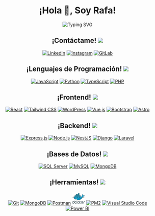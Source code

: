<!DOCTYPE html>
<html lang="en">
<head>
<meta charset="UTF-8">
<meta name="viewport" content="width=device-width, initial-scale=1.0">

</head>
<body>

<h1 align="center">¡Hola 👋, Soy Rafa!</h1>

<div align="center">
  <img src="https://readme-typing-svg.herokuapp.com?font=ROBOT&size=25&color=39FF14&background=000000&center=true&vCenter=true&width=590&lines=%3E+Bievenido+a+mi+Portafolio+en+GitHub...!" alt="Typing SVG">
</div>

<h2 align="center">¡Contáctame! <img src="https://media.giphy.com/media/iY8CRBdQXODJSCERIr/giphy.gif" width="30px"></h2>

<p align="center">
  <a href="https://www.linkedin.com/in/rafael-andres-rossel-galarza-47b8bb214/" target="_blank"><img src="https://raw.githubusercontent.com/rahuldkjain/github-profile-readme-generator/master/src/images/icons/Social/linked-in-alt.svg" alt="LinkedIn" height="30" width="40"></a>
  <a href="https://www.instagram.com/rafael_rossel_galarza/" target="_blank"><img src="https://raw.githubusercontent.com/rahuldkjain/github-profile-readme-generator/master/src/images/icons/Social/instagram.svg" alt="Instagram" height="30" width="40"></a>
  <a href="https://gitlab.com/rosselgalarzarafael" target="_blank" rel="noreferrer"><img alt="GitLab" src="https://img.icons8.com/color/48/000000/gitlab.png" height="30" width="40"></a>

</p>

<h2 align="center">¡Lenguajes de Programación! <img src="https://media.giphy.com/media/HwBlFQZFcAoUcPHZdX/giphy.gif" width="45px"></h2>

<p align="center">
 <a href="https://developer.mozilla.org/en-US/docs/Web/JavaScript" target="_blank" rel="noreferrer"><img alt="JavaScript" src="https://img.shields.io/badge/JavaScript-F7DF1E?style=for-the-badge&logo=javascript&logoColor=black"></a>
<a href="https://www.python.org/" target="_blank" rel="noreferrer"><img alt="Python" src="https://img.shields.io/badge/Python-3776AB?style=for-the-badge&logo=python&logoColor=white"></a>
<a href="https://www.typescriptlang.org/" target="_blank" rel="noreferrer"><img alt="TypeScript" src="https://img.shields.io/badge/TypeScript-3178C6?style=for-the-badge&logo=typescript&logoColor=white"></a>
<a href="https://www.php.net/" target="_blank" rel="noreferrer"><img alt="PHP" src="https://img.shields.io/badge/PHP-777BB4?style=for-the-badge&logo=php&logoColor=white"></a>

</p>

<h2 align="center">¡Frontend! <img src="https://media.giphy.com/media/HwBlFQZFcAoUcPHZdX/giphy.gif" width="45px"></h2>

<p align="center">
 <a href="https://reactjs.org/" target="_blank" rel="noreferrer"><img alt="React" src="https://img.shields.io/badge/React-61DAFB?style=for-the-badge&logo=react&logoColor=white"></a>
  <a href="https://tailwindcss.com/" target="_blank" rel="noreferrer"><img alt="Tailwind CSS" src="https://img.shields.io/badge/Tailwind_CSS-38B2AC?style=for-the-badge&logo=tailwind-css&logoColor=white"></a>
   <a href="https://wordpress.com/" target="_blank" rel="noreferrer"><img alt="WordPress" src="https://img.shields.io/badge/WordPress-21759B?style=for-the-badge&logo=wordpress&logoColor=white"></a>
  <a href="https://vuejs.org/" target="_blank" rel="noreferrer"><img alt="Vue.js" src="https://img.shields.io/badge/Vue.js-4FC08D?style=for-the-badge&logo=vue.js&logoColor=white"></a>
 <a href="https://getbootstrap.com/" target="_blank" rel="noreferrer"><img alt="Bootstrap" src="https://img.shields.io/badge/Bootstrap-7952B3?style=for-the-badge&logo=bootstrap&logoColor=white"></a>
  <a href="https://astro.build/" target="_blank" rel="noreferrer"><img alt="Astro" src="https://img.shields.io/badge/Astro-000000?style=for-the-badge&logo=astro&logoColor=white"></a>
  
</p>

<h2 align="center">¡Backend! <img src="https://media.giphy.com/media/HwBlFQZFcAoUcPHZdX/giphy.gif" width="45px"></h2>

<p align="center">
  <a href="https://expressjs.com/"><img alt="Express.js" src="https://img.shields.io/badge/Express.js-14354C.svg?logo=express&logoColor=black"></a>
  <a href="https://nodejs.org/en/"><img alt="Node.js" src="https://img.shields.io/badge/Node.js-14354C.svg?logo=node.js&logoColor=black&color=darkgreen"></a>
  <a href="https://nestjs.com/"><img alt="NestJS" src="https://img.shields.io/badge/NestJS-14354C.svg?logo=nestjs&logoColor=black&color=E0234E"></a>
  <a href="https://www.djangoproject.com/"><img alt="Django" src="https://img.shields.io/badge/Django-14354C.svg?logo=django&logoColor=black&color=026239"></a>
  <a href="https://laravel.com/"><img alt="Laravel" src="https://img.shields.io/badge/Laravel-14354C.svg?logo=laravel&logoColor=black&color=orangered"></a>
</p>

<h2 align="center">¡Bases de Datos! <img src="https://media.giphy.com/media/HwBlFQZFcAoUcPHZdX/giphy.gif" width="45px"></h2>

<p align="center">
 <a href="https://www.microsoft.com/sql-server/" target="_blank" rel="noreferrer"><img alt="SQL Server" src="https://img.shields.io/badge/SQL_Server-CC2927?style=for-the-badge&logo=microsoft-sql-server&logoColor=white"></a>
<a href="https://www.mysql.com/" target="_blank" rel="noreferrer"><img alt="MySQL" src="https://img.shields.io/badge/MySQL-4479A1?style=for-the-badge&logo=mysql&logoColor=white"></a>
<a href="https://www.mongodb.com/" target="_blank" rel="noreferrer"><img alt="MongoDB" src="https://img.shields.io/badge/MongoDB-47A248?style=for-the-badge&logo=mongodb&logoColor=white"></a>

</p>

<h2 align="center">¡Herramientas! <img src="https://media.giphy.com/media/iDaCeaKrHhUI1I8e2b/giphy.gif" width="45px"></h2>

<p align="center">
  <a href="https://git-scm.com/" target="_blank" rel="noreferrer"><img src="https://media.giphy.com/media/kH1DBkPNyZPOk0BxrM/giphy.gif" alt="Git" width="40" height="40"></a>
  <a href="https://www.mongodb.com/" target="_blank" rel="noreferrer"><img src="https://media.giphy.com/media/tAjb5pyCEBhEb8jWxC/giphy.gif" alt="MongoDB" width="40" height="40"></a>
  <a href="https://www.postman.com/" target="_blank" rel="noreferrer"><img src="https://www.vectorlogo.zone/logos/getpostman/getpostman-icon.svg" alt="Postman" width="40" height="40"></a>
  <a href="https://www.docker.com/" target="_blank" rel="noreferrer"><img src="https://raw.githubusercontent.com/devicons/devicon/master/icons/docker/docker-original-wordmark.svg" alt="Docker" width="40" height="40"></a>
 <a href="https://pm2.keymetrics.io/" target="_blank" rel="noreferrer"><img alt="PM2" src="https://img.shields.io/badge/PM2-2B037A?style=for-the-badge&logo=pm2&logoColor=white"></a>
 <a href="https://code.visualstudio.com/" target="_blank" rel="noreferrer"><img alt="Visual Studio Code" src="https://img.shields.io/badge/Visual_Studio_Code-007ACC?style=for-the-badge&logo=visual-studio-code&logoColor=white"></a>
<a href="https://powerbi.microsoft.com/" target="_blank" rel="noreferrer"><img alt="Power BI" src="https://img.shields.io/badge/Power_BI-F2C811?style=for-the-badge&logo=power-bi&logoColor=black"></a>

</p>

</body>
</html>
